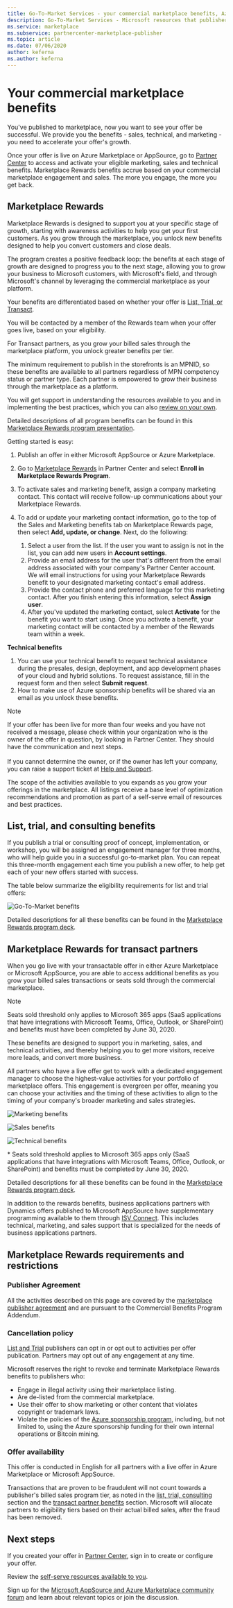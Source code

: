 ```yaml
---
title: Go-To-Market Services - your commercial marketplace benefits, Azure Marketplace
description: Go-To-Market Services - Microsoft resources that publishers can use are described in this section.
ms.service: marketplace
ms.subservice: partnercenter-marketplace-publisher
ms.topic: article
ms.date: 07/06/2020
author: keferna
ms.author: keferna
---
```


# Your commercial marketplace benefits

You've published to marketplace, now you want to see your offer be successful. We provide you the benefits - sales, technical, and marketing - you need to accelerate your offer's growth.

Once your offer is live on Azure Marketplace or AppSource, go to [Partner Center](https://partner.microsoft.com/dashboard/mpn/membership/benefits/commercialmarketplace) to access and activate your eligible marketing, sales and technical benefits. Marketplace Rewards benefits accrue based on your commercial marketplace engagement and sales. The more you engage, the more you get back.

## Marketplace Rewards

Marketplace Rewards is designed to support you at your specific stage of growth, starting with awareness activities to help you get your first customers. As you grow through the marketplace, you unlock new benefits designed to help you convert customers and close deals. 

The program creates a positive feedback loop: the benefits at each stage of growth are designed to progress you to the next stage, allowing you to grow your business to Microsoft customers, with Microsoft's field, and through Microsoft's channel by leveraging the commercial marketplace as your platform. 

Your benefits are differentiated based on whether your offer is [List, Trial, or Transact](determine-your-listing-type.md#choose-a-publishing-option).

You will be contacted by a member of the Rewards team when your offer goes live, based on your eligibility. 

For Transact partners, as you grow your billed sales through the marketplace platform, you unlock greater benefits per tier. 

The minimum requirement to publish in the storefronts is an MPNID, so these benefits are available to all partners regardless of MPN competency status or partner type. Each partner is empowered to grow their business through the marketplace as a platform.

You will get support in understanding the resources available to you and in implementing the best practices, which you can also [review on your own](https://partner.microsoft.com/asset/collection/azure-marketplace-and-appsource-publisher-toolkit#/).

Detailed descriptions of all program benefits can be found in this [Marketplace Rewards program presentation](https://aka.ms/marketplacerewards).

Getting started is easy:

1. Publish an offer in either Microsoft AppSource or Azure Marketplace.
2. Go to [Marketplace Rewards](https://partner.microsoft.com/en-us/dashboard/mpn/program/commercialmarketplace) in Partner Center and select **Enroll in Marketplace Rewards Program**.
3. To activate sales and marketing benefit, assign a company marketing contact. This contact will receive follow-up communications about your Marketplace Rewards.
4. To add or update your marketing contact information, go to the top of the Sales and Marketing benefits tab on Marketplace Rewards page, then select **Add, update, or change**.  Next, do the following:

    1. Select a user from the list. If the user you want to assign is not in the list, you can add new users in **Account settings**.
    1. Provide an email address for the user that's different from the email address associated with your company's Partner Center account. We will email instructions for using your Marketplace Rewards benefit to your designated marketing contact's email address.
    1. Provide the contact phone and preferred language for this marketing contact. After you finish entering this information, select **Assign user**.
    1. After you've updated the marketing contact, select **Activate** for the benefit you want to start using. Once you activate a benefit, your marketing contact will be contacted by a member of the Rewards team within a week.

**Technical benefits**

1. You can use your technical benefit to request technical assistance during the presales, design, deployment, and app development phases of your cloud and hybrid solutions. To request assistance, fill in the request form and then select **Submit request**.
2. How to make use of Azure sponsorship benefits will be shared via an email as you unlock these benefits.

>[!NOTE]
>If your offer has been live for more than four weeks and you have not received a message, please check within your organization who is the owner of the offer in question, by looking in Partner Center. They should have the communication and next steps.<br><br>If you cannot determine the owner, or if the owner has left your company, you can raise a support ticket at [Help and Support](https://aka.ms/marketplacepublishersupport).

The scope of the activities available to you expands as you grow your offerings in the marketplace. All listings receive a base level of optimization recommendations and promotion as part of a self-serve email of resources and best practices.

## List, trial, and consulting benefits

If you publish a trial or consulting proof of concept, implementation, or workshop, you will be assigned an engagement manager for three months, who will help guide you in a successful go-to-market plan. You can repeat this three-month engagement each time you publish a new offer, to help get each of your new offers started with success.

The table below summarize the eligibility requirements for list and trial offers:

![Go-To-Market benefits](./media/marketplace-publishers-guide/gtm-eligibility-requirements.png)

Detailed descriptions for all these benefits can be found in the [Marketplace Rewards program deck](https://aka.ms/marketplacerewards).

## Marketplace Rewards for transact partners

When you go live with your transactable offer in either Azure Marketplace or Microsoft AppSource, you are able to access additional benefits as you grow your billed sales transactions or seats sold through the commercial marketplace. 

>[!NOTE]
>Seats sold threshold only applies to Microsoft 365 apps (SaaS applications that have integrations with Microsoft Teams, Office, Outlook, or SharePoint) and benefits must have been completed by June 30, 2020.

These benefits are designed to support you in marketing, sales, and technical activities, and thereby helping you to get more visitors, receive more leads, and convert more business.

All partners who have a live offer get to work with a dedicated engagement manager to choose the highest-value activities for your portfolio of marketplace offers. This engagement is evergreen per offer, meaning you can choose your activities and the timing of these activities to align to the timing of your company's broader marketing and sales strategies. 

![Marketing benefits](./media/marketplace-publishers-guide/marketing-benefit.png)

![Sales benefits](./media/marketplace-publishers-guide/sales-benefit.png)

![Technical benefits](./media/marketplace-publishers-guide/technical-benefit.png)

\* Seats sold threshold applies to Microsoft 365 apps only (SaaS applications that have integrations with Microsoft Teams, Office, Outlook, or SharePoint) and benefits must be completed by June 30, 2020.

Detailed descriptions for all these benefits can be found in the [Marketplace Rewards program deck](https://aka.ms/marketplacerewards).

In addition to the rewards benefits, business applications partners with Dynamics offers published to Microsoft AppSource have supplementary programming available to them through [ISV Connect](https://partner.microsoft.com/solutions/business-applications/isv-overview). This includes technical, marketing, and sales support that is specialized for the needs of business applications partners.

## Marketplace Rewards requirements and restrictions

### Publisher Agreement

All the activities described on this page are covered by the [marketplace publisher agreement](https://go.microsoft.com/fwlink/?LinkID=699560) and are pursuant to the Commercial Benefits Program Addendum.

### Cancellation policy

[List and Trial](determine-your-listing-type.md) publishers can opt in or opt out to activities per offer publication. Partners may opt out of any engagement at any time. 

Microsoft reserves the right to revoke and terminate Marketplace Rewards benefits to publishers who: 

* Engage in illegal activity using their marketplace listing.
* Are de-listed from the commercial marketplace. 
* Use their offer to show marketing or other content that violates copyright or trademark laws.
* Violate the policies of the [Azure sponsorship program](https://azure.microsoft.com/offers/ms-azr-0036p/), including, but not limited to, using the Azure sponsorship funding for their own internal operations or Bitcoin mining.

### Offer availability

This offer is conducted in English for all partners with a live offer in Azure Marketplace or Microsoft AppSource.

Transactions that are proven to be fraudulent will not count towards a publisher's billed sales program tier, as noted in the [list, trial, consulting](#list-trial-and-consulting-benefits) section and the [transact partner benefits](#marketplace-rewards-for-transact-partners) section. Microsoft will allocate partners to eligibility tiers based on their actual billed sales, after the fraud has been removed.

## Next steps

If you created your offer in [Partner Center](https://partner.microsoft.com/dashboard/commercial-marketplace/overview), sign in to create or configure your offer.

Review the [self-serve resources available to you](https://partner.microsoft.com/asset/collection/azure-marketplace-and-appsource-publisher-toolkit#/).

Sign up for the [Microsoft AppSource and Azure Marketplace community forum](https://aka.ms/MarketplaceCommunity) and learn about relevant topics or join the discussion.
